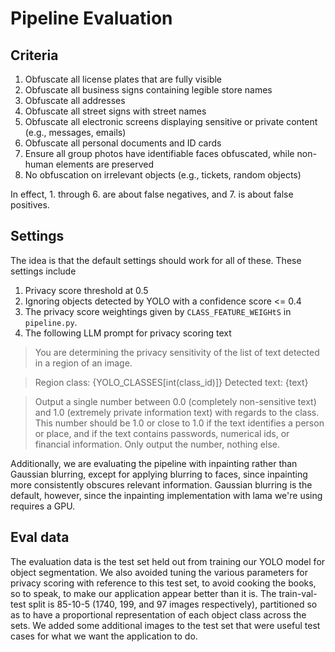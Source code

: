 # Pipeline Evaluation

## Criteria

1. Obfuscate all license plates that are fully visible
2. Obfuscate all business signs containing legible store names
3. Obfuscate all addresses
4. Obfuscate all street signs with street names
5. Obfuscate all electronic screens displaying sensitive or private content (e.g., messages, emails)
6. Obfuscate all personal documents and ID cards
7. Ensure all group photos have identifiable faces obfuscated, while non-human elements are preserved
8. No obfuscation on irrelevant objects (e.g., tickets, random objects)

In effect, 1. through 6. are about false negatives, and 7. is about false positives.

## Settings

The idea is that the default settings should work for all of these. These settings include

1. Privacy score threshold at 0.5
2. Ignoring objects detected by YOLO with a confidence score <= 0.4
3. The privacy score weightings given by `CLASS_FEATURE_WEIGHtS` in `pipeline.py`.
4. The following LLM prompt for privacy scoring text

> You are determining the privacy sensitivity of the list
> of text detected in a region of an image.

> Region class: {YOLO_CLASSES[int(class_id)]}
> Detected text: {text}

> Output a single number between 0.0 (completely non-sensitive text) and 1.0 (extremely private information text)
> with regards to the class.
> This number should be 1.0 or close to 1.0 if the text identifies a person or place,
> and if the text contains passwords, numerical ids, or financial information.
> Only output the number, nothing else.

Additionally, we are evaluating the pipeline with inpainting rather than Gaussian blurring,
except for applying blurring to faces, since inpainting more consistently obscures relevant information.
Gaussian blurring is the default, however, since the inpainting implementation with lama we're using
requires a GPU.

## Eval data

The evaluation data is the test set held out from training our YOLO model for object segmentation.
We also avoided tuning the various parameters for privacy scoring with reference to this test set,
to avoid cooking the books, so to speak, to make our application appear better than it is.
The train-val-test split is 85-10-5 (1740, 199, and 97 images respectively),
partitioned so as to have a proportional representation of each object class across the sets.
We added some additional images to the test set
that were useful test cases for what we want the application to do.

